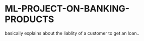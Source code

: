 # ML-PROJECT-ON-BANKING-PRODUCTS
basically explains about the liablity of a customer to get an loan..

